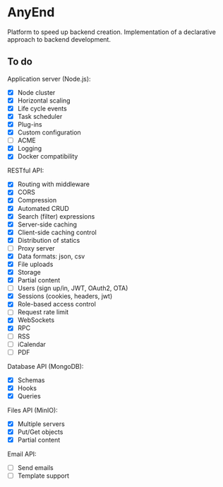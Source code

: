 # AnyEnd

Platform to speed up backend creation. Implementation of a declarative approach to backend development.

## To do

Application server (Node.js):

- [x] Node cluster
- [x] Horizontal scaling
- [x] Life cycle events
- [x] Task scheduler
- [x] Plug-ins
- [x] Custom configuration 
- [ ] ACME
- [x] Logging
- [x] Docker compatibility

RESTful API:

- [x] Routing with middleware
- [x] CORS
- [x] Compression
- [x] Automated CRUD
- [x] Search (filter) expressions
- [x] Server-side caching
- [x] Client-side caching control
- [x] Distribution of statics 
- [ ] Proxy server
- [x] Data formats: json, csv
- [x] File uploads
- [x] Storage
- [x] Partial content
- [ ] Users (sign up/in, JWT, OAuth2, OTA)
- [x] Sessions (cookies, headers, jwt)
- [x] Role-based access control
- [ ] Request rate limit
- [x] WebSockets
- [x] RPC
- [ ] RSS
- [ ] iCalendar
- [ ] PDF

Database API (MongoDB):

- [x] Schemas
- [x] Hooks
- [x] Queries

Files API (MinIO):

- [x] Multiple servers
- [x] Put/Get objects
- [x] Partial content

Email API:

- [ ] Send emails
- [ ] Template support 
